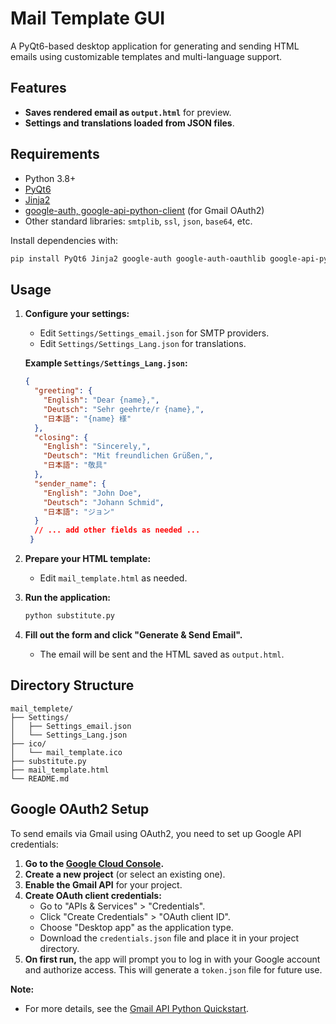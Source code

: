 # Mail Template GUI

A PyQt6-based desktop application for generating and sending HTML emails using customizable templates and multi-language support.

## Features

- **Saves rendered email as `output.html`** for preview.
- **Settings and translations loaded from JSON files**.

## Requirements

- Python 3.8+
- [PyQt6](https://pypi.org/project/PyQt6/)
- [Jinja2](https://pypi.org/project/Jinja2/)
- [google-auth, google-api-python-client](https://developers.google.com/gmail/api/quickstart/python) (for Gmail OAuth2)
- Other standard libraries: `smtplib`, `ssl`, `json`, `base64`, etc.

Install dependencies with:

```bash
pip install PyQt6 Jinja2 google-auth google-auth-oauthlib google-api-python-client
```

## Usage

1. **Configure your settings:**
   - Edit `Settings/Settings_email.json` for SMTP providers.
   - Edit `Settings/Settings_Lang.json` for translations.

    **Example `Settings/Settings_Lang.json`:**

   ```json
   {
     "greeting": {
       "English": "Dear {name},",
       "Deutsch": "Sehr geehrte/r {name},",
       "日本語": "{name} 様"
     },
     "closing": {
       "English": "Sincerely,",
       "Deutsch": "Mit freundlichen Grüßen,",
       "日本語": "敬具"
     },
     "sender_name": {
       "English": "John Doe",
       "Deutsch": "Johann Schmid",
       "日本語": "ジョン"
     }
     // ... add other fields as needed ...
    }
   ```

2. **Prepare your HTML template:**
   - Edit `mail_template.html` as needed.

3. **Run the application:**

   ```bash
   python substitute.py
   ```

4. **Fill out the form and click "Generate & Send Email".**
   - The email will be sent and the HTML saved as `output.html`.

## Directory Structure

```text
mail_templete/
├── Settings/
│   ├── Settings_email.json
│   └── Settings_Lang.json
├── ico/
│   └── mail_template.ico
├── substitute.py
├── mail_template.html
└── README.md
```

## Google OAuth2 Setup

To send emails via Gmail using OAuth2, you need to set up Google API credentials:

1. **Go to the [Google Cloud Console](https://console.cloud.google.com/apis/credentials).**
2. **Create a new project** (or select an existing one).
3. **Enable the Gmail API** for your project.
4. **Create OAuth client credentials:**
   - Go to "APIs & Services" > "Credentials".
   - Click "Create Credentials" > "OAuth client ID".
   - Choose "Desktop app" as the application type.
   - Download the `credentials.json` file and place it in your project directory.
5. **On first run,** the app will prompt you to log in with your Google account and authorize access. This will generate a `token.json` file for future use.

**Note:**  
- For more details, see the [Gmail API Python Quickstart](https://developers.google.com/gmail/api/quickstart/python).
